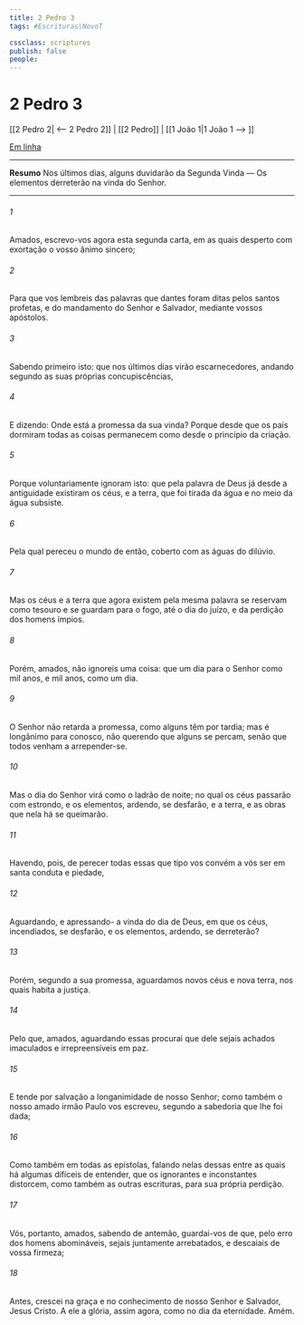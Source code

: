 ```yaml
---
title: 2 Pedro 3
tags: #Escrituras\NovoT

cssclass: scriptures
publish: false
people:
---
```


# 2 Pedro 3
[[2 Pedro 2| <-- 2 Pedro 2]] | [[2 Pedro]] | [[1 João 1|1 João 1 --> ]]

[Em linha](https://churchofjesuschrist.org/study/scriptures/nt/2-pet/3?lang=por)

---
__Resumo__
Nos últimos dias, alguns duvidarão da Segunda Vinda — Os elementos derreterão na vinda do Senhor.

---
###### 1 
Amados, escrevo-vos agora esta segunda carta, em  as quais desperto com exortação o vosso ânimo sincero;

###### 2 
Para que vos lembreis das palavras que dantes foram ditas pelos santos profetas, e do mandamento do Senhor e Salvador, mediante vossos apóstolos.

###### 3 
Sabendo primeiro isto: que nos últimos dias virão escarnecedores, andando segundo as suas próprias concupiscências,

###### 4 
E dizendo: Onde está a promessa da sua vinda? Porque desde que os pais dormiram todas as coisas permanecem como desde o princípio da criação.

###### 5 
Porque voluntariamente ignoram isto: que pela palavra de Deus já desde a antiguidade existiram os céus, e a terra, que foi tirada da água e no meio da água subsiste.

###### 6 
Pela qual pereceu o mundo de então, coberto com as águas do dilúvio.

###### 7 
Mas os céus e a terra que agora existem pela mesma palavra se reservam como tesouro e se guardam para o fogo, até o dia do juízo, e da perdição dos homens ímpios.

###### 8 
Porém, amados, não ignoreis uma coisa: que um dia para o Senhor  como mil anos, e mil anos, como um dia.

###### 9 
O Senhor não retarda a  promessa, como alguns  têm por tardia; mas é longânimo para conosco, não querendo que alguns se percam, senão que todos venham a arrepender-se.

###### 10 
Mas o dia do Senhor virá como o ladrão de noite; no qual os céus passarão com  estrondo, e os elementos, ardendo, se desfarão, e a terra, e as obras que nela há se queimarão.

###### 11 
Havendo, pois, de perecer todas essas  que tipo  vos convém a vós ser em santa conduta e piedade,

###### 12 
Aguardando, e apressando- a vinda do dia de Deus, em que os céus, incendiados, se desfarão, e os elementos, ardendo, se derreterão?

###### 13 
Porém, segundo a sua promessa, aguardamos novos céus e nova terra, nos quais habita a justiça.

###### 14 
Pelo que, amados, aguardando essas  procurai que dele sejais achados imaculados e irrepreensíveis em paz.

###### 15 
E tende por salvação a longanimidade de nosso Senhor; como também o nosso amado irmão Paulo vos escreveu, segundo a sabedoria que lhe foi dada;

###### 16 
Como também em todas as  epístolas, falando nelas dessas  entre as quais há algumas difíceis de entender, que os ignorantes e inconstantes distorcem, como também as outras escrituras, para sua própria perdição.

###### 17 
Vós, portanto, amados, sabendo  de antemão, guardai-vos de que, pelo erro dos homens abomináveis, sejais juntamente arrebatados, e descaiais de vossa firmeza;

###### 18 
Antes, crescei na graça e no conhecimento de nosso Senhor e Salvador, Jesus Cristo. A ele  a glória, assim agora, como no dia da eternidade. Amém.

